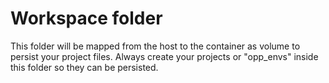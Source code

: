 # Workspace folder

This folder will be mapped from the host to the container as volume to persist your project files. Always create your projects or "opp_envs" inside this folder so they can be persisted.
